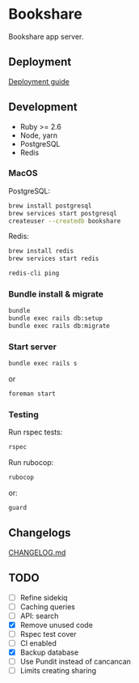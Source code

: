 # Bookshare 

Bookshare app server.

## Deployment

[Deployment guide](deploy.md)

## Development

* Ruby >= 2.6
* Node, yarn
* PostgreSQL
* Redis

### MacOS

PostgreSQL: 

```sh
brew install postgresql
brew services start postgresql
createuser --createdb bookshare
```

Redis:

```sh
brew install redis
brew services start redis

redis-cli ping
```

### Bundle install & migrate

```sh
bundle
bundle exec rails db:setup
bundle exec rails db:migrate
```

### Start server

```sh
bundle exec rails s
```

or 

```sh
foreman start
```

### Testing

Run rspec tests:

```sh
rspec
```

Run rubocop:

```sh
rubocop
```

or:

```sh
guard
```

## Changelogs

[CHANGELOG.md](CHANGELOG.md)

## TODO

- [ ] Refine sidekiq
- [ ] Caching queries
- [ ] API: search
- [X] Remove unused code
- [ ] Rspec test cover
- [ ] CI enabled
- [X] Backup database
- [ ] Use Pundit instead of cancancan
- [ ] Limits creating sharing
